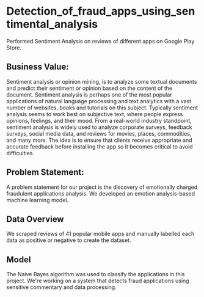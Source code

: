 # Detection_of_fraud_apps_using_sentimental_analysis
Performed Sentiment Analysis on reviews of different apps on Google Play Store.
## Business Value:
Sentiment analysis or opinion mining, is to analyze some textual documents and predict their sentiment or opinion based on the content of the document. Sentiment analysis is perhaps one of the most popular applications of natural language processing and text analytics with a vast number of websites, books and tutorials on this subject. Typically sentiment analysis seems to work best on subjective text, where people express opinions, feelings, and their mood. From a real-world industry standpoint, sentiment analysis is widely used to analyze corporate surveys, feedback surveys, social media data, and reviews for movies, places, commodities, and many more. The idea is to ensure that clients receive appropriate and accurate feedback before installing the app so it becomes critical to avoid difficulties. 
## Problem Statement:
A problem statement for our project is the discovery of emotionally charged fraudulent applications analysis. We developed an emotion analysis-based machine learning model.
## Data Overview
We scraped reviews of 41 popular mobile apps and manually labelled each data as positive or negative to create the dataset.
## Model
The Naive Bayes algorithm was used to classify the applications in this project. We're working on a system that detects fraud applications using sensitive commentary and data processing.
